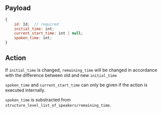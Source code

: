 ## Payload


```js
{
    id: Id;  // required
    initial_time: int;
    current_start_time: int | null;
    spoken_time: int;
}
```

## Action

If `initial_time` is changed, `remaining_time` will be changed in accordance with the difference between old and new `initial_time`

`spoken_time` and `current_start_time` can only be given if the action is executed internally.

`spoken_time` is substracted from `structure_level_list_of_speakers/remaining_time`.
